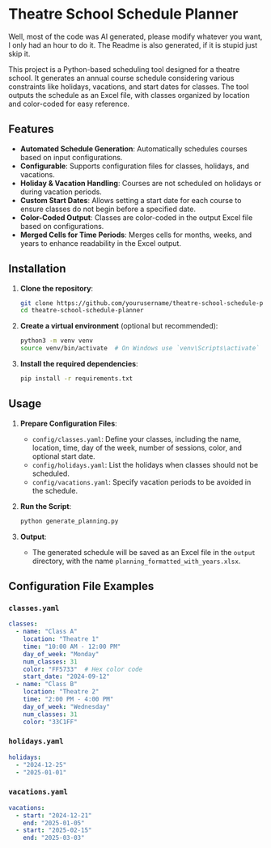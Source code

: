 # Theatre School Schedule Planner

Well, most of the code was AI generated, please modify whatever you want, I only had an hour to do it.
The Readme is also generated, if it is stupid just skip it.


This project is a Python-based scheduling tool designed for a theatre school. It generates an annual course schedule considering various constraints like holidays, vacations, and start dates for classes. The tool outputs the schedule as an Excel file, with classes organized by location and color-coded for easy reference.


## Features

- **Automated Schedule Generation**: Automatically schedules courses based on input configurations.
- **Configurable**: Supports configuration files for classes, holidays, and vacations.
- **Holiday & Vacation Handling**: Courses are not scheduled on holidays or during vacation periods.
- **Custom Start Dates**: Allows setting a start date for each course to ensure classes do not begin before a specified date.
- **Color-Coded Output**: Classes are color-coded in the output Excel file based on configurations.
- **Merged Cells for Time Periods**: Merges cells for months, weeks, and years to enhance readability in the Excel output.

## Installation

1. **Clone the repository**:

   ```bash
   git clone https://github.com/yourusername/theatre-school-schedule-planner.git
   cd theatre-school-schedule-planner
   ```

2. **Create a virtual environment** (optional but recommended):

   ```bash
   python3 -m venv venv
   source venv/bin/activate  # On Windows use `venv\Scripts\activate`
   ```

3. **Install the required dependencies**:

   ```bash
   pip install -r requirements.txt
   ```

## Usage

1. **Prepare Configuration Files**:

   - `config/classes.yaml`: Define your classes, including the name, location, time, day of the week, number of sessions, color, and optional start date.
   - `config/holidays.yaml`: List the holidays when classes should not be scheduled.
   - `config/vacations.yaml`: Specify vacation periods to be avoided in the schedule.

2. **Run the Script**:

   ```bash
   python generate_planning.py
   ```

3. **Output**:
   - The generated schedule will be saved as an Excel file in the `output` directory, with the name `planning_formatted_with_years.xlsx`.

## Configuration File Examples

### `classes.yaml`

```yaml
classes:
  - name: "Class A"
    location: "Theatre 1"
    time: "10:00 AM - 12:00 PM"
    day_of_week: "Monday"
    num_classes: 31
    color: "FF5733"  # Hex color code
    start_date: "2024-09-12"
  - name: "Class B"
    location: "Theatre 2"
    time: "2:00 PM - 4:00 PM"
    day_of_week: "Wednesday"
    num_classes: 31
    color: "33C1FF"
```

### `holidays.yaml`

```yaml
holidays:
  - "2024-12-25"
  - "2025-01-01"
```

### `vacations.yaml`

```yaml
vacations:
  - start: "2024-12-21"
    end: "2025-01-05"
  - start: "2025-02-15"
    end: "2025-03-03"
```

